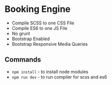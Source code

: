 # Booking Engine
- Compile SCSS to one CSS File
- Compile ES6 to one JS File
- No grunt
- Bootstrap Enabled
- Bootstrap Responsive Media Queries

## Commands
- `npm install` - to install node modules
- `npm run dev` - to run compiler for scss and es6